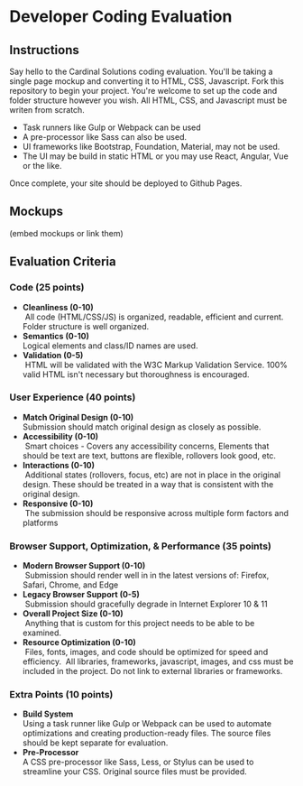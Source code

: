 # Developer Coding Evaluation

## Instructions
Say hello to the Cardinal Solutions coding evaluation. You'll be taking a single page mockup and converting it to HTML, CSS, Javascript. Fork this repository to begin your project. You're welcome to set up the code and folder structure however you wish. All HTML, CSS, and Javascript must be writen from scratch.

- Task runners like Gulp or Webpack can be used
- A pre-processor like Sass can also be used.
- UI frameworks like Bootstrap, Foundation, Material, may not be used.
- The UI may be build in static HTML or you may use React, Angular, Vue or the like.

Once complete, your site should be deployed to Github Pages.

## Mockups

(embed mockups or link them)


## Evaluation Criteria

### Code (25 points)

- **Cleanliness (0-10)** <br />  All code (HTML/CSS/JS) is organized, readable, efficient and current. Folder structure is well organized.
- **Semantics (0-10)** <br /> Logical elements and class/ID names are used.
- **Validation (0-5)** <br />  HTML will be validated with the W3C Markup Validation Service. 100% valid HTML isn't necessary but thoroughness is encouraged. 

### User Experience (40 points)

- **Match Original Design (0-10)**  <br /> Submission should match original design as closely as possible.
- **Accessibility (0-10)** <br />  Smart choices - Covers any accessibility concerns, Elements that should be text are text, buttons are flexible, rollovers look good, etc.
- **Interactions (0-10)** <br />  Additional states (rollovers, focus, etc) are not in place in the original design. These should be treated in a way that is consistent with the original design. 
- **Responsive (0-10)** <br />  The submission should be responsive across multiple form factors and platforms

### Browser Support, Optimization, & Performance (35 points)

- **Modern Browser Support (0-10)** <br />  Submission should render well in in the latest versions of: Firefox, Safari, Chrome, and Edge
- **Legacy Browser Support (0-5)** <br />  Submission should gracefully degrade in Internet Explorer 10 & 11
- **Overall Project Size (0-10)** <br />  Anything that is custom for this project needs to be able to be examined. 
- **Resource Optimization (0-10)** <br />  Files, fonts, images, and code should be optimized for speed and efficiency.  All libraries, frameworks, javascript, images, and css must be included in the project. Do not link to external libraries or frameworks.

### Extra Points (10 points)
- **Build System** <br /> Using a task runner like Gulp or Webpack can be used to automate optimizations and creating production-ready files. The source files should be kept separate for evaluation.
- **Pre-Processor** <br /> A CSS pre-processor like Sass, Less, or Stylus can be used to streamline your CSS. Original source files must be provided.